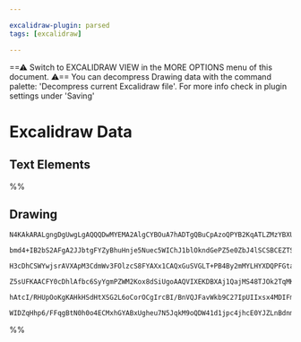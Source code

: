 ```yaml
---

excalidraw-plugin: parsed
tags: [excalidraw]

---
```

==⚠  Switch to EXCALIDRAW VIEW in the MORE OPTIONS menu of this document. ⚠== You can decompress Drawing data with the command palette: 'Decompress current Excalidraw file'. For more info check in plugin settings under 'Saving'


# Excalidraw Data
## Text Elements
%%
## Drawing
```compressed-json
N4KAkARALgngDgUwgLgAQQQDwMYEMA2AlgCYBOuA7hADTgQBuCpAzoQPYB2KqATLZMzYBXUtiRoIACyhQ4zZAHoFAc0JRJQgEYA6bGwC2CgF7N6hbEcK4OCtptbErHALRY8RMpWdx8Q1TdIEfARcZgRmBShcZQUebQBmbQAGGjoghH0EDihmbgBtcDBQMBKIEm4IAFEAaQA5JOqKBHoATgAlADUAaw6ARgAtAGEABQAODgBFJH5S2EQKog5pwshM

bmd4+IB2bS2AFgA2JJbtgFYZyBhuHnje5Nuec5WIChJ1blOkndGePZ5e0ZbJ4lSCSBCEZTSD4tbQ3JKHQHA0rWZTBbhJC4QZhQUhsLoIQZsfBsUgVADEvQQlMpqRBEE0uGwXWUuKEHGIhOJpIkOOszDguEC2VppQAZoR8PgAMqwNESQQeEUCHF4hAAdTekmumOxuPxMpgcvQCvKmNZkKWzFyaF6mLYAuwaiuNqSGOeLOEcAAksRrag8gBdTGi8iZ

H3cDhCSWYwjsrAVXApM3CdmWv3FOlzcS8FYAXx1CAQxGuSVGLT+PB4By2mMYLHYXDQPFGtaYrE4tU4Ym4vS2BxaN2bLVtz0IzAAIukoEXuDihAhMZoU8RKsFMtk/ZHo88hHBiLhp8WbVsbnt4mffi0Wi3nosuhGo/hMcSmTO0KKCGFMXA2LGcvkVjAAoQRKN0QLAJJAKDQDgJAz5vl+f5EQuEpThhOEESBKCVmgul8FCKBCX0fQ1EPYZf2FNAtyf

Z5sUFKAACFY0cDhlAfbc6SyYgmPZWM2Kox8dSiUgoAAQVIXEKDBXAj1QajMS48TJOk2TqMKXNwFwiBcDgOAZQPbMM2gMFMgWCEoRmBhCAQCgGMZZlWXZTkSXJUU3PckUIGwEQhSgL1p30GU9QJIkXIkCkqUizzvIkrI/ICuymQ9NkOVC7l0F5Dh+UFOLop8uL/IyAAxCVpVlbMsSJU1Ci8/LskKwKVXxDViHeJtLJi3yGqC1UDSNSrFQ6ur4oyNp

hAtcI/RHUpOoKgKAHkHSdHtXSG2L6oCorOCgIrcBI/BnVQJFavWkb9C27IpUIIxsx4MDIFmjaMgAFSwMSiGURt0GCUUoDy07uuEsSJLYKSQlUwSases7KnZJTQZUhMQaoSzmGwXFJQADQ+LYWlR9GiXwABNHsdhaJIDkeSyjDYAxuAzSB6AIece3UtauoCsaUrTCpHOLSyWRIK6bvYmjSkF1KuXp54GKJWSIDJQYWiVpWlQgNoEGUKNBXJSpxz1v

WIDZqHhp6/FFqgBtN0h0o4ECMxhGYABxUgheu7N5JqkM9oQDW41d1jpc4jhcE0YJZLnBdnmwIg4FnUh50xEPTLQSO7SEKBFmzSPjdKOwACsEGwHIpRDuAAFk2GIBBYdD8PuA/fAwnAfM6HFYJ0w03MgA
```
%%